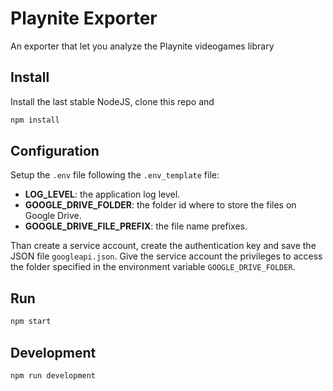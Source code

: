 # Playnite Exporter

An exporter that let you analyze the Playnite videogames library

## Install

Install the last stable NodeJS, clone this repo and

```bash
npm install
```

## Configuration

Setup the `.env` file following the `.env_template` file:

- **LOG_LEVEL**: the application log level.
- **GOOGLE_DRIVE_FOLDER**: the folder id where to store the files on Google Drive.
- **GOOGLE_DRIVE_FILE_PREFIX**: the file name prefixes.

Than create a service account, create the authentication key and save the JSON file `googleapi.json`. Give the service account the privileges to access the folder specified in the environment variable `GOOGLE_DRIVE_FOLDER`.

## Run

```bash
npm start
```

## Development

```bash
npm run development
```
